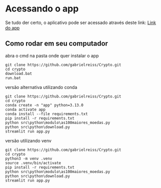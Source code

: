 # Acessando o app

Se tudo der certo, o aplicativo pode ser acessado através deste link: [Link do app](https://gabrielreiss-crypto-app-98revn.streamlit.app/)

## Como rodar em seu computador

abra o cmd na pasta onde quer instalar o app
```
git clone https://github.com/gabrielreiss/Crypto.git
cd crypto
download.bat
run.bat
```

versão alternativa utilizando conda
```
git clone https://github.com/gabrielreiss/Crypto.git
cd crypto
conda create -n "app" python=3.13.0
conda activate app
conda install --file requirements.txt
pip install -r requirements.txt
python src\python\modulo\as100maiores_moedas.py
python src\python\download.py
streamlit run app.py
```

versão utilizando venv
```
git clone https://github.com/gabrielreiss/Crypto.git
cd crypto
python3 -m venv .venv
source .venv/bin/activate
pip install -r requirements.txt
python src\python\modulo\as100maiores_moedas.py
python src\python\download.py
streamlit run app.py
```
